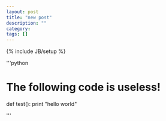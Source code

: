 ```yaml
---
layout: post
title: "new post"
description: ""
category: 
tags: []
---
```

{% include JB/setup %}

'''python
# The following code is useless!
def test():
	print "hello world"

'''
